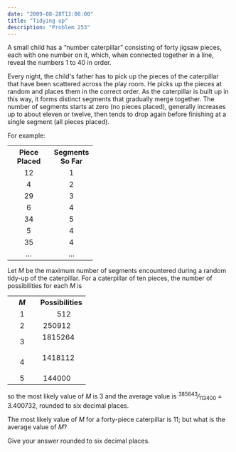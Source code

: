 ```yaml
---
date: "2009-08-28T13:00:00"
title: "Tidying up"
description: "Problem 253"
---
```


<p>A small child has a “number caterpillar” consisting of forty jigsaw pieces, each with one number on it, which, when connected together in a line, reveal the numbers 1 to 40 in order.</p>
<p>Every night, the child's father has to pick up the pieces of the caterpillar that have been scattered across the play room. He picks up the pieces at random and places them in the correct order. As the caterpillar is built up in this way, it forms distinct segments that gradually merge together. The number of segments starts at zero (no pieces placed), generally increases up to about eleven or twelve, then tends to drop again before finishing at a single segment (all pieces placed).</p><p>
</p><p>For example:</p>
<div style="text-align:center;">
<table class="grid" style="margin:0 auto;"><tr><th align="center" width="80"><b>Piece Placed</b></th>
<th align="center" width="80"><b>Segments So Far</b></th></tr><tr><td align="center">12</td><td align="center">1</td></tr><tr><td align="center">4</td><td align="center">2</td></tr><tr><td align="center">29</td><td align="center">3</td></tr><tr><td align="center">6</td><td align="center">4</td></tr><tr><td align="center">34</td><td align="center">5</td></tr><tr><td align="center">5</td><td align="center">4</td></tr><tr><td align="center">35</td><td align="center">4</td></tr><tr><td align="center">…</td><td align="center">…</td></tr></table></div>
<p>Let <var>M</var> be the maximum number of segments encountered during a random tidy-up of the caterpillar.
For a caterpillar of ten pieces, the number of possibilities for each <var>M</var> is</p>
<div style="text-align:center;">
<table class="grid" style="margin:0 auto;"><tr><th align="center" width="50"><b><var>M</var></b></th>
<th align="center" width="90"><b>Possibilities</b></th></tr><tr><td align="center">1</td><td align="right">512      </td></tr><tr><td align="center">2</td><td align="right">250912      </td></tr><tr><td align="center">3</td><td align="right">1815264      </td></tr><tr><td align="center">4</td><td align="right">1418112      </td></tr><tr><td align="center">5</td><td align="right">144000      </td></tr></table></div>
<p>so the most likely value of <var>M</var> is 3 and the average value is <sup>385643</sup>⁄<sub>113400</sub> = 3.400732, rounded to six decimal places.</p>
<p>The most likely value of <var>M</var> for a forty-piece caterpillar is 11; but what is the average value of <var>M</var>?</p>
<p>Give your answer rounded to six decimal places.</p>

